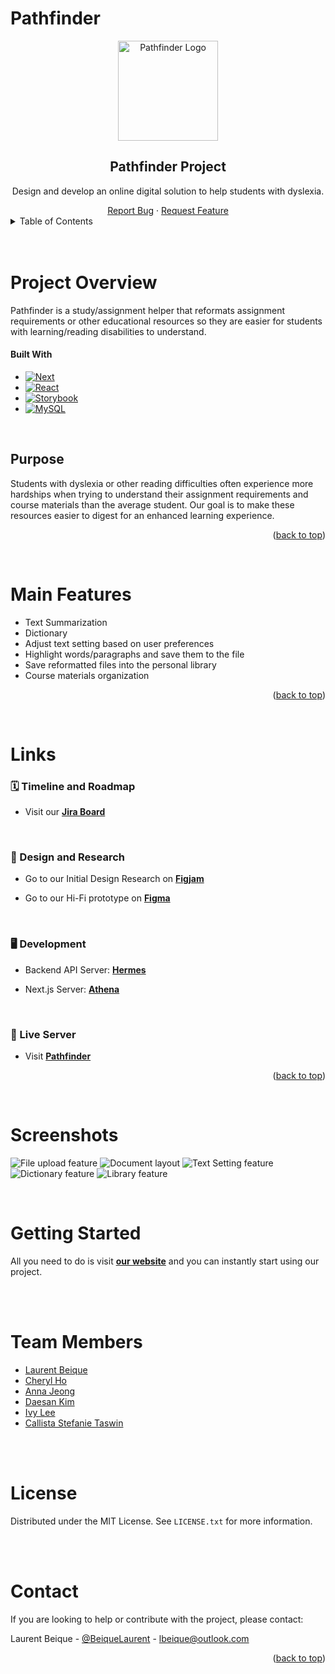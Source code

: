 <a name="readme-top"></a>

<!-- PROJECT BRIEF -->

# Pathfinder

<div align="center">
  <a href="https://github.com/lbeique/Pathfinder">
    <img src="images/Logo-vertical.png" alt="Pathfinder Logo" height="160">
  </a>
  <h2> Pathfinder Project </h2>
  <p>
    Design and develop an online digital solution to help students with dyslexia. 
  </p>
  <a href="https://github.com/lbeique/Pathfinder/issues">Report Bug</a>
·
<a href="https://github.com/lbeique/Pathfinder/issues">Request Feature</a>
</div>

<!-- TABLE OF CONTENTS -->
<details>
  <summary>Table of Contents</summary>
  <ol>
    <li>
      <a href="#project-overview">Project Overview</a>
      <ul>
        <li><a href="#built-with">Built With</a></li>
        <li><a href="#purpose">Purpose</a></li>
        <li><a href="#main-features">Main Features</a></li>
      </ul>
    </li>
      <li>
        <a href="#links">Links</a>
        <ul>
          <li><a href="#🗓️-timeline-and-roadmap">Timeline and Roadmap</a></li>
          <li><a href="#🎨-design-and-research">Design and Research</a></li>
          <li><a href="#🖥️-development">Development Servers</a></li>
          <li><a href="#🔗-live-server">Live Server</a></li>
        </ul>
      </li>
    <li><a href="#screenshots">Screenshots</a></li>
    <li><a href="#getting-started">Getting Started</a></li>
    <li><a href="#team-members">Team Members</a></li>
    <li><a href="#license">License</a></li>
    <li><a href="#contact">Contact</a></li>
  </ol>
</details>
<br>
<br>

<!-- ABOUT THE PROJECT -->

# Project Overview

Pathfinder is a study/assignment helper that reformats assignment requirements or other educational resources so they are easier for students with learning/reading disabilities to understand.

#### Built With

- [![Next][next.js]][next-url]
- [![React][react.js]][react-url]
- [![Storybook][storybook.js]][storybook-url]
- [![MySQL][mysql]][mysql-url]

<br>

<!-- PURPOSE-->

## Purpose

Students with dyslexia or other reading difficulties often experience more hardships when trying to understand their assignment requirements and course materials than the average student. Our goal is to make these resources easier to digest for an enhanced learning experience.

<p align="right">(<a href="#readme-top">back to top</a>)</p>

<br>

<!-- MAIN FEATURES -->

# Main Features

- Text Summarization
- Dictionary
- Adjust text setting based on user preferences
- Highlight words/paragraphs and save them to the file
- Save reformatted files into the personal library
- Course materials organization

<p align="right">(<a href="#readme-top">back to top</a>)</p>

<br>

# Links

<!-- JIRA BOARD -->

### 🗓️ Timeline and Roadmap

- Visit our <a href="https://annajeong.atlassian.net/jira/software/projects/PATHFINDER/boards/1/roadmap"><strong>Jira Board</strong></a>

<br>

<!-- DESIGN DOCUMENTS -->

### 🎨 Design and Research

- Go to our Initial Design Research on <a href="https://www.figma.com/file/5uhAAMwg8mkt4xLeN6tnzy/Research?node-id=0%3A1"><strong>Figjam</strong></a>

- Go to our Hi-Fi prototype on <a href="https://www.figma.com/file/PNC3AjvkvWIGoYZZnWpmAA/Lofi%2FHifi?node-id=1038%3A2961"><strong>Figma</strong></a>

<br>

<!-- DEVELOPMENT -->

### 🖥️ Development

- Backend API Server:
  <a href="https://github.com/CalliStef/PathFinder-Hermes"><strong>Hermes</strong></a>

- Next.js Server:
  <a href="https://github.com/hlee443/PathFinder-Athena"><strong>Athena</strong></a>

<br>

<!-- LIVE SERVER -->

### 🔗 Live Server

- Visit <a href="https://www.path-finder.ca/"><strong>Pathfinder</strong></a>

<p align="right">(<a href="#readme-top">back to top</a>)</p>

<br>

# Screenshots

![File upload feature](/images/UploadFile.png)
![Document layout](/images/Document.png)
![Text Setting feature](/images/TextSetting.png)
![Dictionary feature](/images/Dictionary.png)
![Library feature](/images/FileAdded.png)

<br>

<!-- GETTING STARTED -->

# Getting Started

All you need to do is visit <a href="https://www.path-finder.ca/"><strong>our website</strong></a> and you can instantly start using our project.

<br>
<br>

<!-- TEAM MEMBERS -->

# Team Members

- [Laurent Beique](https://github.com/lbeique)
- [Cheryl Ho](https://github.com/cho196)
- [Anna Jeong](https://github.com/seohyun9672)
- [Daesan Kim](https://github.com/CalliStef)
- [Ivy Lee](https://github.com/hlee443)
- [Callista Stefanie Taswin](https://github.com/CalliStef)

<br>
<br>

<!-- LICENSE -->

# License

Distributed under the MIT License. See `LICENSE.txt` for more information.

<br>
<br>

<!-- CONTACT -->

# Contact

If you are looking to help or contribute with the project, please contact:

Laurent Beique - [@BeiqueLaurent](https://twitter.com/BeiqueLaurent) - lbeique@outlook.com

<p align="right">(<a href="#readme-top">back to top</a>)</p>

<!-- MARKDOWN LINKS & IMAGES -->

[next.js]: https://img.shields.io/badge/next.js-20232A?style=for-the-badge&logo=nextdotjs&logoColor=white
[next-url]: https://nextjs.org/
[react.js]: https://img.shields.io/badge/React-20232A?style=for-the-badge&logo=react&logoColor=61DAFB
[react-url]: https://reactjs.org/
[storybook.js]: https://img.shields.io/badge/Storybook-20232A?style=for-the-badge&logo=storybook&logoColor=FF4785
[storybook-url]: https://storybook.js.org/
[mysql]: https://img.shields.io/badge/MySQL-20232A?style=for-the-badge&logo=mysql&logoColor=035480
[mysql-url]: https://www.mysql.com/
